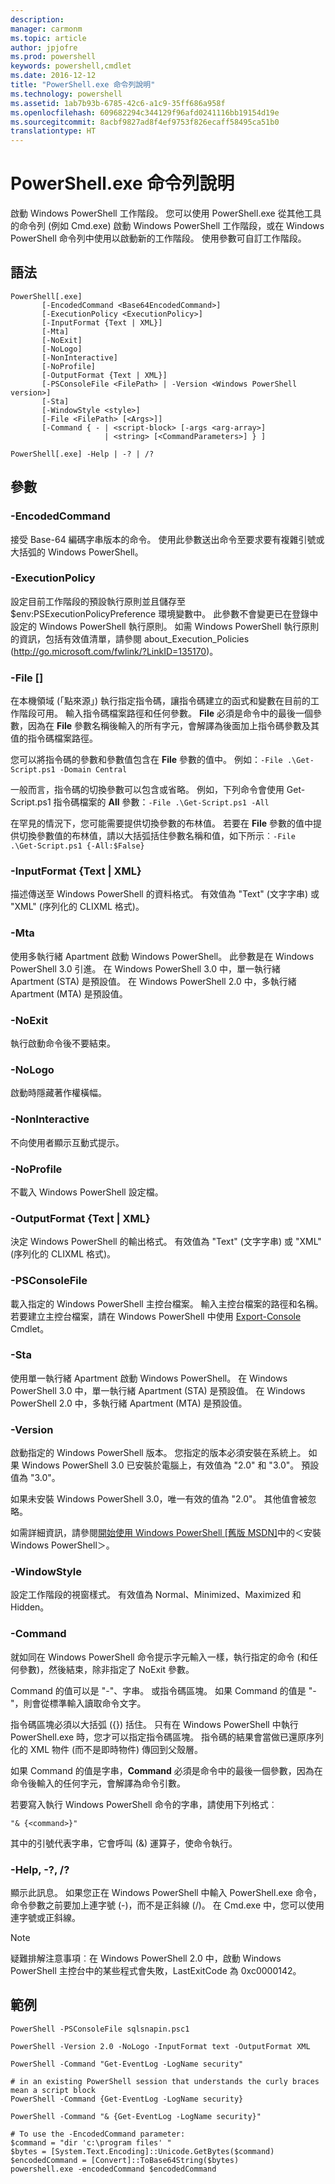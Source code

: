 ```yaml
---
description: 
manager: carmonm
ms.topic: article
author: jpjofre
ms.prod: powershell
keywords: powershell,cmdlet
ms.date: 2016-12-12
title: "PowerShell.exe 命令列說明"
ms.technology: powershell
ms.assetid: 1ab7b93b-6785-42c6-a1c9-35ff686a958f
ms.openlocfilehash: 609682294c344129f96afd0241116bb19154d19e
ms.sourcegitcommit: 8acbf9827ad8f4ef9753f826ecaff58495ca51b0
translationtype: HT
---
```

# <a name="powershellexe-command-line-help"></a>PowerShell.exe 命令列說明
啟動 Windows PowerShell 工作階段。 您可以使用 PowerShell.exe 從其他工具的命令列 (例如 Cmd.exe) 啟動 Windows PowerShell 工作階段，或在 Windows PowerShell 命令列中使用以啟動新的工作階段。 使用參數可自訂工作階段。

## <a name="syntax"></a>語法

```
PowerShell[.exe]
       [-EncodedCommand <Base64EncodedCommand>]
       [-ExecutionPolicy <ExecutionPolicy>]
       [-InputFormat {Text | XML}] 
       [-Mta]
       [-NoExit]
       [-NoLogo]
       [-NonInteractive] 
       [-NoProfile] 
       [-OutputFormat {Text | XML}] 
       [-PSConsoleFile <FilePath> | -Version <Windows PowerShell version>]
       [-Sta]
       [-WindowStyle <style>]
       [-File <FilePath> [<Args>]]
       [-Command { - | <script-block> [-args <arg-array>]
                     | <string> [<CommandParameters>] } ]

PowerShell[.exe] -Help | -? | /?
```

## <a name="parameters"></a>參數

### <a name="-encodedcommand-base64encodedcommand"></a>-EncodedCommand <Base64EncodedCommand>
接受 Base-64 編碼字串版本的命令。 使用此參數送出命令至要求要有複雜引號或大括弧的 Windows PowerShell。

### <a name="-executionpolicy-executionpolicy"></a>-ExecutionPolicy <ExecutionPolicy>
設定目前工作階段的預設執行原則並且儲存至 $env:PSExecutionPolicyPreference 環境變數中。 此參數不會變更已在登錄中設定的 Windows PowerShell 執行原則。 如需 Windows PowerShell 執行原則的資訊，包括有效值清單，請參閱 about_Execution_Policies (http://go.microsoft.com/fwlink/?LinkID=135170)。

### <a name="-file-filepath-parameters"></a>-File <FilePath> \[<Parameters>]
在本機領域 (「點來源」) 執行指定指令碼，讓指令碼建立的函式和變數在目前的工作階段可用。 輸入指令碼檔案路徑和任何參數。 **File** 必須是命令中的最後一個參數，因為在 **File** 參數名稱後輸入的所有字元，會解譯為後面加上指令碼參數及其值的指令碼檔案路徑。

您可以將指令碼的參數和參數值包含在 **File** 參數的值中。 例如：`-File .\Get-Script.ps1 -Domain Central`

一般而言，指令碼的切換參數可以包含或省略。 例如，下列命令會使用 Get-Script.ps1 指令碼檔案的 **All** 參數：`-File .\Get-Script.ps1 -All`

在罕見的情況下，您可能需要提供切換參數的布林值。 若要在 **File** 參數的值中提供切換參數值的布林值，請以大括弧括住參數名稱和值，如下所示︰`-File .\Get-Script.ps1 {-All:$False}`

### <a name="-inputformat-text--xml"></a>-InputFormat {Text | XML}
描述傳送至 Windows PowerShell 的資料格式。 有效值為 "Text" (文字字串) 或 "XML" (序列化的 CLIXML 格式)。

### <a name="-mta"></a>-Mta
使用多執行緒 Apartment 啟動 Windows PowerShell。 此參數是在 Windows PowerShell 3.0 引進。 在 Windows PowerShell 3.0 中，單一執行緒 Apartment (STA) 是預設值。 在 Windows PowerShell 2.0 中，多執行緒 Apartment (MTA) 是預設值。

### <a name="-noexit"></a>-NoExit
執行啟動命令後不要結束。

### <a name="-nologo"></a>-NoLogo
啟動時隱藏著作權橫幅。

### <a name="-noninteractive"></a>-NonInteractive
不向使用者顯示互動式提示。

### <a name="-noprofile"></a>-NoProfile
不載入 Windows PowerShell 設定檔。

### <a name="-outputformat-text--xml"></a>-OutputFormat {Text | XML}
決定 Windows PowerShell 的輸出格式。 有效值為 "Text" (文字字串) 或 "XML" (序列化的 CLIXML 格式)。

### <a name="-psconsolefile-filepath"></a>-PSConsoleFile <FilePath>
載入指定的 Windows PowerShell 主控台檔案。 輸入主控台檔案的路徑和名稱。 若要建立主控台檔案，請在 Windows PowerShell 中使用 [Export-Console](https://technet.microsoft.com/en-us/library/4bab1c02-9e61-4aaf-9957-11d1934ef4ef) Cmdlet。

### <a name="-sta"></a>-Sta
使用單一執行緒 Apartment 啟動 Windows PowerShell。 在 Windows PowerShell 3.0 中，單一執行緒 Apartment (STA) 是預設值。 在 Windows PowerShell 2.0 中，多執行緒 Apartment (MTA) 是預設值。

### <a name="-version-windows-powershell-version"></a>-Version <Windows PowerShell Version>
啟動指定的 Windows PowerShell 版本。 您指定的版本必須安裝在系統上。 如果 Windows PowerShell 3.0 已安裝於電腦上，有效值為 "2.0" 和 "3.0"。 預設值為 "3.0"。

如果未安裝 Windows PowerShell 3.0，唯一有效的值為 "2.0"。 其他值會被忽略。

如需詳細資訊，請參閱[開始使用 Windows PowerShell [舊版 MSDN]](https://technet.microsoft.com/en-us/library/69555d95-b481-43e1-86e7-b46d68b3e2dd)中的＜安裝 Windows PowerShell＞。

### <a name="-windowstyle-window-style"></a>-WindowStyle <Window style>
設定工作階段的視窗樣式。 有效值為 Normal、Minimized、Maximized 和 Hidden。

### <a name="-command"></a>-Command
就如同在 Windows PowerShell 命令提示字元輸入一樣，執行指定的命令 (和任何參數)，然後結束，除非指定了 NoExit 參數。

Command 的值可以是 "-"、字串。 或指令碼區塊。 如果 Command 的值是 "-"，則會從標準輸入讀取命令文字。

指令碼區塊必須以大括弧 ({}) 括住。 只有在 Windows PowerShell 中執行 PowerShell.exe 時，您才可以指定指令碼區塊。 指令碼的結果會當做已還原序列化的 XML 物件 (而不是即時物件) 傳回到父殼層。

如果 Command 的值是字串，**Command** 必須是命令中的最後一個參數，因為在命令後輸入的任何字元，會解譯為命令引數。

若要寫入執行 Windows PowerShell 命令的字串，請使用下列格式︰

```
"& {<command>}"
```

其中的引號代表字串，它會呼叫 (&) 運算子，使命令執行。

### <a name="-help---"></a>-Help, -?, /?
顯示此訊息。 如果您正在 Windows PowerShell 中輸入 PowerShell.exe 命令，命令參數之前要加上連字號 (-)，而不是正斜線 (/)。 在 Cmd.exe 中，您可以使用連字號或正斜線。

> [!NOTE]
> 疑難排解注意事項︰在 Windows PowerShell 2.0 中，啟動 Windows PowerShell 主控台中的某些程式會失敗，LastExitCode 為 0xc0000142。

## <a name="examples"></a>範例

```
PowerShell -PSConsoleFile sqlsnapin.psc1

PowerShell -Version 2.0 -NoLogo -InputFormat text -OutputFormat XML

PowerShell -Command "Get-EventLog -LogName security"

# in an existing PowerShell session that understands the curly braces mean a script block
PowerShell -Command {Get-EventLog -LogName security}

PowerShell -Command "& {Get-EventLog -LogName security}"

# To use the -EncodedCommand parameter:
$command = "dir 'c:\program files' "
$bytes = [System.Text.Encoding]::Unicode.GetBytes($command)
$encodedCommand = [Convert]::ToBase64String($bytes)
powershell.exe -encodedCommand $encodedCommand
```


